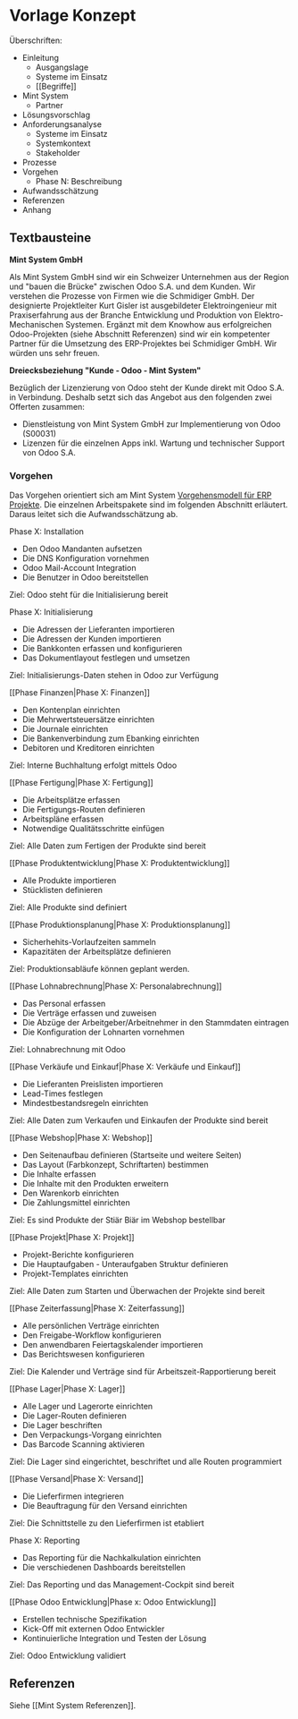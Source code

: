# Vorlage Konzept

Überschriften:

* Einleitung
	* Ausgangslage
	* Systeme im Einsatz
	* [[Begriffe]]
* Mint System
	* Partner
* Lösungsvorschlag
* Anforderungsanalyse
	* Systeme im Einsatz
	* Systemkontext
	* Stakeholder
* Prozesse
* Vorgehen
	* Phase N: Beschreibung
* Aufwandsschätzung
* Referenzen
* Anhang

## Textbausteine

**Mint System GmbH**

Als Mint System GmbH sind wir ein Schweizer Unternehmen aus der Region und "bauen die Brücke" zwischen Odoo S.A. und dem Kunden. Wir verstehen die Prozesse von Firmen wie die Schmidiger GmbH. Der designierte Projektleiter Kurt Gisler ist ausgebildeter Elektroingenieur mit Praxiserfahrung aus der Branche Entwicklung und Produktion von Elektro-Mechanischen Systemen. Ergänzt mit dem Knowhow aus erfolgreichen Odoo-Projekten (siehe Abschnitt Referenzen) sind wir ein kompetenter Partner für die Umsetzung des ERP-Projektes bei Schmidiger GmbH. Wir würden uns sehr freuen.

**Dreiecksbeziehung "Kunde - Odoo - Mint System"**

Bezüglich der Lizenzierung von Odoo steht der Kunde direkt mit Odoo S.A. in Verbindung. Deshalb setzt sich das Angebot aus den folgenden zwei Offerten zusammen:

-   Dienstleistung von Mint System GmbH zur Implementierung von Odoo (S00031)
-   Lizenzen für die einzelnen Apps inkl. Wartung und technischer Support von Odoo S.A.

### Vorgehen

Das Vorgehen orientiert sich am Mint System [Vorgehensmodell für ERP Projekte](https://cloud.mint-system.ch/s/cPnnr7yjPApL8YG). Die einzelnen Arbeitspakete sind im folgenden Abschnitt erläutert. Daraus leitet sich die
Aufwandsschätzung ab.

Phase X: Installation
* Den Odoo Mandanten aufsetzen
* Die DNS Konfiguration vornehmen
* Odoo Mail-Account Integration
* Die Benutzer in Odoo bereitstellen

Ziel: Odoo steht für die Initialisierung bereit

Phase X: Initialisierung
* Die Adressen der Lieferanten importieren
* Die Adressen der Kunden importieren
* Die Bankkonten erfassen und konfigurieren
* Das Dokumentlayout festlegen und umsetzen

Ziel: Initialisierungs-Daten stehen in Odoo zur Verfügung

[[Phase Finanzen|Phase X: Finanzen]]
* Den Kontenplan einrichten
* Die Mehrwertsteuersätze einrichten
* Die Journale einrichten
* Die Bankenverbindung zum Ebanking einrichten
* Debitoren und Kreditoren einrichten

Ziel: Interne Buchhaltung erfolgt mittels Odoo

[[Phase Fertigung|Phase X: Fertigung]]
* Die Arbeitsplätze erfassen
* Die Fertigungs-Routen definieren
* Arbeitspläne erfassen
* Notwendige Qualitätsschritte einfügen

Ziel: Alle Daten zum Fertigen der Produkte sind bereit

[[Phase Produktentwicklung|Phase X: Produktentwicklung]]
* Alle Produkte importieren
* Stücklisten definieren

Ziel: Alle Produkte sind definiert

[[Phase Produktionsplanung|Phase X: Produktionsplanung]]
* Sicherhehits-Vorlaufzeiten sammeln
* Kapazitäten der Arbeitsplätze definieren

Ziel: Produktionsabläufe können geplant werden.

[[Phase Lohnabrechnung|Phase X: Personalabrechnung]]
* Das Personal erfassen
* Die Verträge erfassen und zuweisen
* Die Abzüge der Arbeitgeber/Arbeitnehmer in den Stammdaten eintragen
* Die Konfiguration der Lohnarten vornehmen

Ziel: Lohnabrechnung mit Odoo

[[Phase Verkäufe und Einkauf|Phase X: Verkäufe und Einkauf]]
* Die Lieferanten Preislisten importieren
* Lead-Times festlegen
* Mindestbestandsregeln einrichten

Ziel: Alle Daten zum Verkaufen und Einkaufen der Produkte sind bereit

[[Phase Webshop|Phase X: Webshop]]
* Den Seitenaufbau definieren (Startseite und weitere Seiten)
* Das Layout (Farbkonzept, Schriftarten) bestimmen
* Die Inhalte erfassen
* Die Inhalte mit den Produkten erweitern
* Den Warenkorb einrichten
* Die Zahlungsmittel einrichten

Ziel: Es sind Produkte der Stiär Biär im Webshop bestellbar

[[Phase Projekt|Phase X: Projekt]]
* Projekt-Berichte konfigurieren
* Die Hauptaufgaben - Unteraufgaben Struktur definieren
*  Projekt-Templates einrichten

Ziel: Alle Daten zum Starten und Überwachen der Projekte sind bereit

[[Phase Zeiterfassung|Phase X: Zeiterfassung]]
* Alle persönlichen Verträge einrichten
* Den Freigabe-Workflow konfigurieren
* Den anwendbaren Feiertagskalender importieren
* Das Berichtswesen konfigurieren

Ziel: Die Kalender und Verträge sind für Arbeitszeit-Rapportierung bereit

[[Phase Lager|Phase X: Lager]]
* Alle Lager und Lagerorte einrichten
* Die Lager-Routen definieren
* Die Lager beschriften
* Den Verpackungs-Vorgang einrichten
* Das Barcode Scanning aktivieren

Ziel: Die Lager sind eingerichtet, beschriftet und alle Routen programmiert

[[Phase Versand|Phase X: Versand]]
* Die Lieferfirmen integrieren
* Die Beauftragung für den Versand einrichten

Ziel: Die Schnittstelle zu den Lieferfirmen ist etabliert

Phase X: Reporting
* Das Reporting für die Nachkalkulation einrichten
* Die verschiedenen Dashboards bereitstellen

Ziel: Das Reporting und das Management-Cockpit sind bereit

[[Phase Odoo Entwicklung|Phase x: Odoo Entwicklung]]
* Erstellen technische Spezifikation
* Kick-Off mit externen Odoo Entwickler
* Kontinuierliche Integration und Testen der Lösung

Ziel: Odoo Entwicklung validiert

## Referenzen

Siehe [[Mint System Referenzen]].